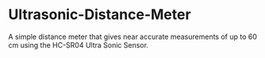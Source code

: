 # Ultrasonic-Distance-Meter

A simple distance meter that gives near accurate measurements of up to 60 cm using the HC-SR04 Ultra Sonic Sensor.
